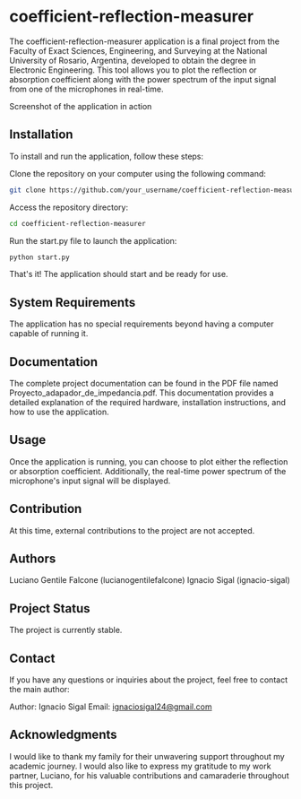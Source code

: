 # coefficient-reflection-measurer
The coefficient-reflection-measurer application is a final project from the Faculty of Exact Sciences, Engineering, and Surveying at the National University of Rosario, Argentina, developed to obtain the degree in Electronic Engineering. This tool allows you to plot the reflection or absorption coefficient along with the power spectrum of the input signal from one of the microphones in real-time.

Screenshot of the application in action

## Installation
To install and run the application, follow these steps:

Clone the repository on your computer using the following command:

```bash
git clone https://github.com/your_username/coefficient-reflection-measurer.git
```

Access the repository directory:

```bash
cd coefficient-reflection-measurer
```

Run the start.py file to launch the application:

```bash
python start.py
```

That's it! The application should start and be ready for use.

## System Requirements
The application has no special requirements beyond having a computer capable of running it.

## Documentation
The complete project documentation can be found in the PDF file named Proyecto_adapador_de_impedancia.pdf. This documentation provides a detailed explanation of the required hardware, installation instructions, and how to use the application.

## Usage
Once the application is running, you can choose to plot either the reflection or absorption coefficient. Additionally, the real-time power spectrum of the microphone's input signal will be displayed.

## Contribution
At this time, external contributions to the project are not accepted.

## Authors
Luciano Gentile Falcone (lucianogentilefalcone)
Ignacio Sigal (ignacio-sigal)

## Project Status
The project is currently stable.

## Contact
If you have any questions or inquiries about the project, feel free to contact the main author:

Author: Ignacio Sigal
Email: ignaciosigal24@gmail.com

## Acknowledgments
I would like to thank my family for their unwavering support throughout my academic journey. I would also like to express my gratitude to my work partner, Luciano, for his valuable contributions and camaraderie throughout this project.